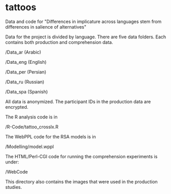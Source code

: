 # tattoos
Data and code for "Differences in implicature across languages stem from differences in salience of alternatives"

Data for the project is divided by language. There are five data folders. Each contains both production and comprehension data.

/Data_ar (Arabic)

/Data_eng (English)

/Data_per (Persian)

/Data_ru (Russian)

/Data_spa (Spanish)

All data is anonymized. The participant IDs in the production data are encrypted.

The R analysis code is in

/R-Code/tattoo_crosslx.R

The WebPPL code for the RSA models is in 

/Modelling/model.wppl

The HTML/Perl-CGI code for running the comprehension experiments is under:

/WebCode

This directory also contains the images that were used in the production studies.
